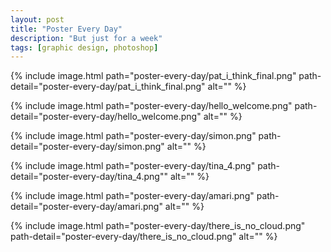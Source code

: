 ```yaml
---
layout: post
title: "Poster Every Day"
description: "But just for a week"
tags: [graphic design, photoshop]
---
```


{% include image.html path="poster-every-day/pat_i_think_final.png" path-detail="poster-every-day/pat_i_think_final.png" alt="" %}

{% include image.html path="poster-every-day/hello_welcome.png" path-detail="poster-every-day/hello_welcome.png" alt="" %}

{% include image.html path="poster-every-day/simon.png" path-detail="poster-every-day/simon.png" alt="" %}

{% include image.html path="poster-every-day/tina_4.png" path-detail="poster-every-day/tina_4.png"" alt="" %}

{% include image.html path="poster-every-day/amari.png" path-detail="poster-every-day/amari.png" alt="" %}

{% include image.html path="poster-every-day/there_is_no_cloud.png" path-detail="poster-every-day/there_is_no_cloud.png" alt="" %}